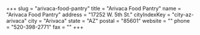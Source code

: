 +++
slug = "arivaca-food-pantry"
title = "Arivaca Food Pantry"
name = "Arivaca Food Pantry"
address = "17252 W. 5th St."
cityIndexKey = "city-az-arivaca"
city = "Arivaca"
state = "AZ"
postal = "85601"
website = ""
phone = "520-398-2771"
fax = ""
+++
